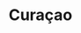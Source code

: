 ---
title:			"Curaçao"
post_path:	2017-03-17-curacao
date_start:	2017/03/17
date_end:		2017/03/20
lat:        12.2082
lon:        -69.2132
metadata:
  - year: 2017
  - cities:
      - Willemstad
      - Jan Thiel
  - countries:
      - Curaçao
  - continents:
      - South America
  - regions:
      - Caribbean
photos:
  - ext:		01.jpg
    class:	vertical
  - ext:    02.jpg
    class:  horizontal
---